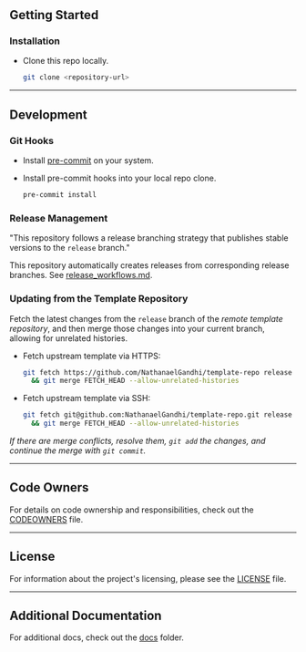 # <!-- <Repository name> -->

<!-- <About/description> -->

## Getting Started

<!-- ### Prerequisites -->

### Installation

- Clone this repo locally.

  ```sh
  git clone <repository-url>
  ```

<!-- ### Usage -->

---

## Development

### Git Hooks

- Install [pre-commit](https://pre-commit.com/#install) on your system.

- Install pre-commit hooks into your local repo clone.

  ```sh
  pre-commit install
  ```

### Release Management

<!-- This repository does not follow a release branching strategy. -->
"This repository follows a release branching strategy that publishes stable versions to the `release` branch."
<!-- This repository follows a release branching strategy that starts with `release-candidate` and publishes stable versions to `release`. -->
<!-- This repository follows a release branching strategy that begins with `release-beta`, progresses to `release-candidate`, and publishes stable versions to `release`. -->

This repository automatically creates releases from corresponding release branches. See [release_workflows.md](docs/release_workflows.md).

### Updating from the Template Repository

Fetch the latest changes from the `release` branch of the _remote template repository_, and then merge those changes into your current branch, allowing for unrelated histories.

- Fetch upstream template via HTTPS:

  ```sh
  git fetch https://github.com/NathanaelGandhi/template-repo release \
    && git merge FETCH_HEAD --allow-unrelated-histories
  ```

- Fetch upstream template via SSH:

  ```sh
  git fetch git@github.com:NathanaelGandhi/template-repo.git release \
    && git merge FETCH_HEAD --allow-unrelated-histories
  ```

_If there are merge conflicts, resolve them, `git add` the changes, and continue the merge with `git commit`._

---

## Code Owners

For details on code ownership and responsibilities, check out the [CODEOWNERS](docs/CODEOWNERS) file.

---

## License

For information about the project's licensing, please see the [LICENSE](LICENSE) file.

---

## Additional Documentation

For additional docs, check out the [docs](docs/) folder.
